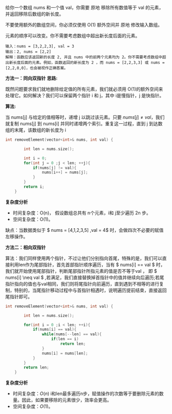 给你一个数组 nums 和一个值 val，你需要 原地 移除所有数值等于 val 的元素，并返回移除后数组的新长度。

不要使用额外的数组空间，你必须仅使用 O(1) 额外空间并 原地 修改输入数组。

元素的顺序可以改变。你不需要考虑数组中超出新长度后面的元素。



```
输入：nums = [3,2,2,3], val = 3
输出：2, nums = [2,2]
解释：函数应该返回新的长度 2, 并且 nums 中的前两个元素均为 2。你不需要考虑数组中超出新长度后面的元素。例如，函数返回的新长度为 2 ，而 nums = [2,2,3,3] 或 nums = [2,2,0,0]，也会被视作正确答案。
```



<b>方法一：同向双指针</b>
<b>思路:</b> 

既然问题要求我们就地删除给定值的所有元素，我们就必须用 O(1)的额外空间来处理它。如何解决？我们可以保留两个指针 i 和 j，其中 i是慢指针，j 是快指针。

<b>算法:</b>

当 nums[j] 与给定的值相等时，递增 j 以跳过该元素。只要 $nums[j] \neq val$，我们就复制 nums[j] 到 nums[i] 并同时递增两个索引。重复这一过程，直到 j 到达数组的末尾，该数组的新长度为 i

```c++
int removeElement(vector<int>& nums, int val) {

        int len = nums.size();

        int i = 0;
        for(int j = 0 ;j < len; ++j){
            if(nums[j] != val){
                nums[i++] = nums[j];
            }
        }
        return i;
    }
```



<b>复杂度分析</b>

- 时间复杂度：O(n)，
  假设数组总共有 n个元素，i和 j至少遍历 2n 步。
- 空间复杂度：O(1)。

缺点：当数据类似于 $ nums = [4,1,2,3,5] ,val = 4$ 时，会做四次不必要的赋值左移操作。



<b>方法二：相向双指针</b> 

算法：我们同样使用两个指针，不过让他们分别指向首尾，特殊的是，我们可以直接利用len作为尾部指针，首先首部指针顺序遍历，当有 $ nums[i] == val $ 时，我们就开始使用尾部指针，判断尾部指针所指元素的值是否不等于val ， 即 $  nums[i] \neq val $ ,若满足，我们直接替换掉首指针中的值并继续向后遍历;若尾指针指向的值也与val相同，我们则将尾指针向前遍历，直到遇到不相等的进行复制，特别的，当尾指针移动过程中与首指针相遇时，说明遍历提前结束，直接返回尾指针即可。 

```c++
int removeElement(vector<int>& nums, int val) {

        int len = nums.size();

        for(int i = 0 ;i < len; ++i){
            if(nums[i] == val){
                while(nums[--len] == val){
                    if(len == i)
                        return len;
                }
                nums[i] = nums[len];
            }
        }
        return len;
    }
```

<b>复杂度分析</b>

- 时间复杂度：$O(n)$ 
  i和len最多遍历n步，赋值操作的次数等于要删除元素的数量。因此，如果要移除的元素很少，效率会更高。
- 空间复杂度：$O(1)$。 